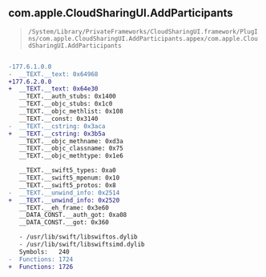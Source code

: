 ## com.apple.CloudSharingUI.AddParticipants

> `/System/Library/PrivateFrameworks/CloudSharingUI.framework/PlugIns/com.apple.CloudSharingUI.AddParticipants.appex/com.apple.CloudSharingUI.AddParticipants`

```diff

-177.6.1.0.0
-  __TEXT.__text: 0x64968
+177.6.2.0.0
+  __TEXT.__text: 0x64e30
   __TEXT.__auth_stubs: 0x1400
   __TEXT.__objc_stubs: 0x1c0
   __TEXT.__objc_methlist: 0x108
   __TEXT.__const: 0x3140
-  __TEXT.__cstring: 0x3aca
+  __TEXT.__cstring: 0x3b5a
   __TEXT.__objc_methname: 0xd3a
   __TEXT.__objc_classname: 0x75
   __TEXT.__objc_methtype: 0x1e6

   __TEXT.__swift5_types: 0xa0
   __TEXT.__swift5_mpenum: 0x10
   __TEXT.__swift5_protos: 0x8
-  __TEXT.__unwind_info: 0x2514
+  __TEXT.__unwind_info: 0x2520
   __TEXT.__eh_frame: 0x3e60
   __DATA_CONST.__auth_got: 0xa08
   __DATA_CONST.__got: 0x360

   - /usr/lib/swift/libswiftos.dylib
   - /usr/lib/swift/libswiftsimd.dylib
   Symbols:   240
-  Functions: 1724
+  Functions: 1726
 

```
